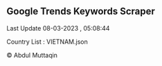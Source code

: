 

## Google Trends Keywords Scraper 
 
Last Update 08-03-2023 , 05:08:44

Country List :
VIETNAM.json



© Abdul Muttaqin 
